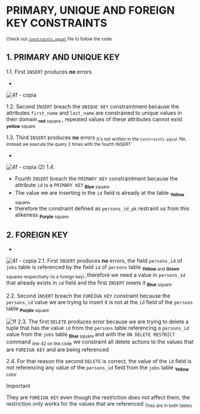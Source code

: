# PRIMARY, UNIQUE AND FOREIGN KEY CONSTRAINTS
<sub> Check out [`constraints.pgsql`](constraints.pgsql) file to follow the code</sub>

## 1. PRIMARY AND UNIQUE KEY

1.1. First `INSERT` produces **no** errors

-

![4f - copia](https://github.com/RogerCL24/pgSQL/assets/90930371/312cd7e3-762e-444a-a4b2-82b6476fd0eb)

1.2. Second `INSERT` breach the `UNIQUE KEY` constraintment because the attributes `first_name` and `last_name` are constrained to unique values in their domain <sub> **red** square </sub> 
, repeated values of these attributes  cannot exist <sub> **yellow** square </sub>

1.3. Third `INSERT` produces **no** errors <sub> It's not written in the `constraints.pgsql` file, instead we execute the query 2 times with the fourth INSERT</sub>

 -       

![4f - copia (2)](https://github.com/RogerCL24/pgSQL/assets/90930371/2bb29798-12f9-4cec-9915-11d8d7782341)
1.4. 
- Fourth `INSERT` breach the `PRIMARY KEY` constraintment because the attribute `id` is a `PRIMARY KEY` <sub> **Blue** square</sub>
- The value we are inserting in the `id` field is already at the table <sub> **Yellow** square</sub>,
- therefore the constraint defined as `persons_id_pk` restraint us from this alikeness <sub> **Purple** square</sub>

## 2. FOREIGN KEY
-
![4f - copia](https://github.com/RogerCL24/pgSQL/assets/90930371/fbb93a02-638f-4fad-a4df-a8a18bb5e877)
2.1. First `INSERT` produces **no** errors, the field `persons_id` of `jobs` table is referenced by the field `id` of `persons` table <sub> **Yellow** and **Green** squares respectively (is a foreign key) </sub> ,therefore we need a value in `persons_id` that already exists in `id` field and the first `INSERT` meets it <sub>**Blue** square </sub>

2.2. Second `INSERT` breach the `FOREIGN KEY` constraint because the `persons_id` value we are trying to insert it is not at the `id` field of the `persons` table <sub>**Purple** square</sub> 

![1f](https://github.com/RogerCL24/pgSQL/assets/90930371/1b86fe50-a6d8-41ab-8c4e-c31d31a021f5)
2.3. The first `DELETE` produces error because we are trying to delete a tuple that has the value `id` from the `persons` table referencing a `persons_id` value from the `jobs` table <sub>**Blue** square </sub> and with the `ON DELETE RESTRICT` command <sub> line 42 on the code</sub> we constraint all delete actions to the values that are `FOREIGN KEY` and are being referenced

2.4. For that reason the second `DELETE` is correct, the value of the `id` field is not referencing any value of the `persons_id` field from the `jobs` table <sub>**Yellow** color</sub> 
> [!IMPORTANT]
> They are `FOREIGN KEY` even though the restriction does not affect them, the restriction only works for the values that are referenced <sub> They are in both tables</sub>
